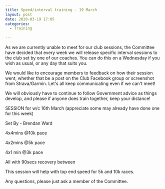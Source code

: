 ```yaml
---
title: Speed/interval training - 19 March
layout: post
date: 2020-03-19 17:05
categories:
  - Training
  
---
```


As we are currently unable to meet for our club sessions, the Committee have decided that every week we will release specific interval sessions to the club set by one of our coaches. You can do this on a Wednesday if you wish as usual, or any day that suits you.

We would like to encourage members to feedback on how their session went, whether that be a post on the Club Facebook group or screenshot from Strava/Garmin. Let's all keep communicating even if we can't meet!

We will obviously have to continue to follow Government advice as things develop, and please if anyone does train together, keep your distance!

SESSION for w/c 16th March (appreciate some may already have done one for this week)

Set By - Brendan Ward

4x4mins @10k pace

4x2mins @5k pace 

4x1 min @3k pace 

All with 90secs recovery between

This session will help with top end speed for 5k and 10k races.

Any questions, please just ask a member of the Committee.

